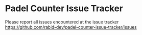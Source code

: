 # Padel Counter Issue Tracker

Please report all issues encountered at the issue tracker https://github.com/rabid-dev/padel-counter-issue-tracker/issues
